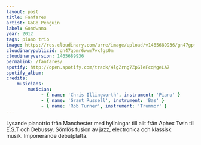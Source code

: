 ```yaml
---
layout: post
title: Fanfares
artist: GoGo Penguin
label: Gondwana
year: 2012
tags: piano trio
image: https://res.cloudinary.com/urre/image/upload/v1465689936/gn47gpmr6wwm7vxfgs0m.jpg
cloudinarypublicid: gn47gpmr6wwm7vxfgs0m
cloudinaryversion: 1465689936
permalink: /fanfares/
spotify: http://open.spotify.com/track/4lgZrng7ZpGleFcqMgeLA7
spotify_album: 
credits:
    musicians:
        musician:
             - { name: 'Chris Illingworth', instrument: 'Piano' }
             - { name: 'Grant Russell', instrument: 'Bas' }
             - { name: 'Rob Turner', instrument: 'Trummor' }
---
```


Lysande pianotrio från Manchester med hyllningar till allt från Aphex Twin till E.S.T och Debussy. Sömlös fusion av jazz, electronica och klassisk musik. Imponerande debutplatta.
